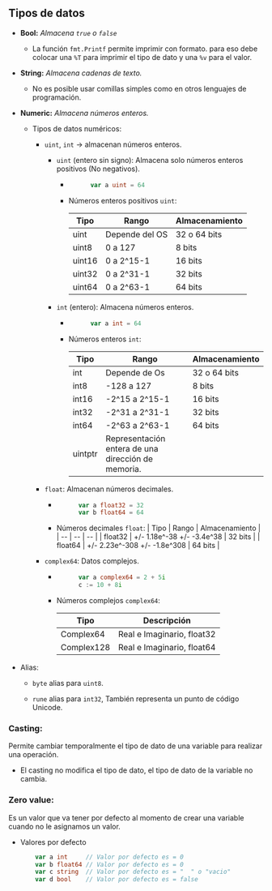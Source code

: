 ## Tipos de datos

+ **Bool:** *Almacena `true` o `false`*

  + La función `fmt.Printf` permite imprimir con formato. para eso debe colocar una `%T` para imprimir el tipo de dato y una `%v` para el valor.

+ **String:** *Almacena cadenas de texto.*

  + No es posible usar comillas simples como en otros lenguajes de programación.

+ **Numeric:** *Almacena números enteros.*

  + Tipos de datos numéricos:

	+ `uint`, `int` -> almacenan números enteros.

		+ `uint` (entero sin signo): Almacena solo números enteros positivos (No negativos).	 
			
			+ ```go 
					var a uint = 64		
				```

			+ Números enteros positivos `uint`:

				| Tipo | Rango | Almacenamiento |
				| -- | -- | -- |
				| uint | Depende del OS | 32 o 64 bits |
				| uint8 | 0 a 127 | 8 bits |
				| uint16 | 0 a 2^15-1 | 16 bits |
				| uint32 | 0 a 2^31-1 | 32 bits |
				| uint64 | 0 a 2^63-1 | 64 bits |

		+ `int` (entero): Almacena números enteros.

			+ ```go
					var a int = 64
				```
			
			+ Números enteros `int`:

				| Tipo | Rango | Almacenamiento |
				| -- | -- | -- |
				| int | Depende de Os | 32 o 64 bits |
				| int8 | -128 a 127 | 8 bits |
				| int16 | -2^15 a 2^15-1 | 16 bits |
				| int32 | -2^31 a 2^31-1 | 32 bits |
				| int64 | -2^63 a 2^63-1 | 64 bits |
				| uintptr | Representación entera de una dirección de memoria. |


	+ `float`: Almacenan números decimales.

		+ ```go
				var a float32 = 32
				var b float64 = 64
			```

		+ Números decimales `float`:
			| Tipo | Rango | Almacenamiento |
			| -- | -- | -- |
			| float32 | +/- 1.18e^-38 +/- -3.4e^38 | 32 bits |
			| float64 | +/- 2.23e^-308 +/- -1.8e^308 | 64 bits |


	+ `complex64`: Datos complejos.

		+ ```go
				var a complex64 = 2 + 5i
				c := 10 + 8i
			```
		
		+ Números complejos `complex64`:

			| Tipo | Descripción |
			| -- | -- |
			| Complex64 |  Real e Imaginario, float32 |
			| Complex128 | Real e Imaginario, float64 |

+ Alias:

	+ `byte` alias para `uint8`.

	+ `rune` alias para `int32`, También representa un punto de código Unicode.



### **Casting:**

Permite cambiar temporalmente el tipo de dato de una variable para realizar una operación.

+ El casting no modifica el tipo de dato, el tipo de dato de la variable no cambia.

### **Zero value:** 
Es un valor que va tener por defecto al momento de crear una variable cuando no le asignamos un valor.
	
+ Valores por defecto

	```go
		var a int     // Valor por defecto es = 0
		var b float64 // Valor por defecto es = 0
		var c string  // Valor por defecto es = "  " o "vacio"
		var d bool    // Valor por defecto es = false
	```